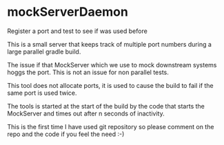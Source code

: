 # mockServerDaemon
Register a port and test to see if was used before

This is a small server that keeps track of multiple port numbers during a large parallel gradle build.

The issue if that MockServer which we use to mock downstream systems hoggs the port. This is not an issue for non parallel tests.

This tool does not allocate ports, it is used to cause the build to fail if the same port is used twice.

The tools is started at the start of the build by the code that starts the MockServer and times out after n seconds of inactivity.

This is the first time I have used git repository so please comment on the repo and the code if you feel the need :-)

